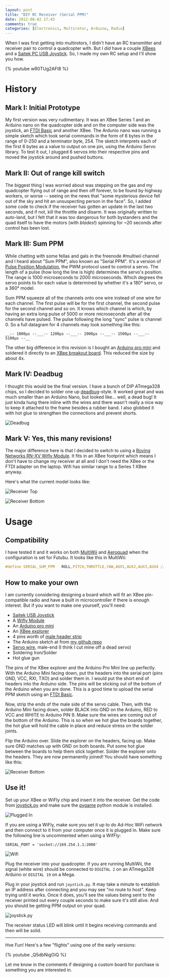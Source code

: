 ```yaml
---
layout: post
title: "DIY RC Receiver (Serial PPM)"
date: 2012-08-02 17:43
comments: true
categories: [Electronics, Multirotor, Arduino, Radio]
---
```


When I was first getting into multirotors, I didn't have an RC transmitter and receiver pair to control a quadcopter with. But I *did* have a couple [XBees](https://www.sparkfun.com/products/8664) and a [Saitek PC USB Joystick](http://www.amazon.com/gp/product/B0000AW9RE/ref=as_li_qf_sp_asin_il_tl?ie=UTF8&camp=1789&creative=9325&creativeASIN=B0000AW9RE&linkCode=as2&tag=appdelinc-20). So, I made my own RC setup and I'll show you how.

{% youtube wR0TUg2AFl8 %}

# History


## Mark I: Initial Prototype

My first version was very rudimentary. It was an XBee Series 1 and an Arduino nano on the quadcopter side and on the computer side was the joystick, an [FTDI Basic](https://www.sparkfun.com/products/9716) and another XBee. The Ardunio nano was running a simple sketch which took serial commands in the form of 6 bytes in the range of 0-250 and a terminator byte, 254. The sketch interprets each of the first 6 bytes as a value to output on one pin, using the Arduino Servo library. To test it out, I plugged 6 servos into their respective pins and moved the joystick around and pushed buttons.


## Mark II: Out of range kill switch

The biggest thing I was worried about was stepping on the gas and my quadcopter flying out of range and then off forever, to be found by highway workers, or worse -- seeing on the news that "some mysterious device fell out of the sky and hit an unsuspecting person in the face". So, I added some code to check if the receiver has gotten an update in the last two seconds, and if not, kill the throttle and disarm. It was originally written to auto-land, but I felt that it was too dangerous for both bystanders and the quad itself to have the motors (with *blades*!) spinning for ~20 seconds after control has been lost.


## Mark III: Sum PPM

While chatting with some fellas and gals in the freenode #multiwii channel and I heard about "Sum PPM", also known as "Serial PPM". It's a version of [Pulse Position Modulation](http://en.wikipedia.org/wiki/Pulse-position_modulation), the PWM protocol used to control a servo. The length of a pulse (how long the line is high) determines the servo's position. The range is 1000 microseconds to 2000 microseconds. Which degrees the servo points to for each value is determined by whether it's a 180° servo, or a 360° model.

Sum PPM squeeze all of the channels onto one wire instead of one wire for each channel. The first pulse will be for the first channel, the second pulse for the second channel and so on. It knows which channel is which, by having an extra long pulse of 5000 or more microseconds after all the channels have pulsed. The pulse following the long "sync" pulse is channel 0. So a full datagram for 4 channels may look something like this:

    __-- 1000µs --___-- 1200µs --___-- 2000µs --___-- 1500µs --___-- 5100µs --__


The other big difference in this revision is I bought an [Arduino pro mini](https://www.sparkfun.com/products/11113) and soldered it directly to an [XBee breakout board](https://www.sparkfun.com/products/9132). This reduced the size by about 4x.


## Mark IV: Deadbug

I thought this would be the final version. I have a bunch of DIP ATmega328 chips, so I decided to solder one up [deadbug](http://en.wikipedia.org/wiki/Point-to-point_construction)-style. It worked great and was much smaller than an Arduino Nano, but looked like... well, a dead bug! It just kinda hung there inline with the wires and there wasn't really a nice way to keep it attached to the frame besides a rubber band. I also globbed it with hot glue to strengthen the connections and prevent shorts.

![Deadbug](https://github.com/mattwilliamson/aimatt.com/raw/gh-pages/images/posts/ppm-receiver/deadbug.jpg)



## Mark V: Yes, this many revisions!

The major difference here is that I decided to switch to using a [Roving Networks RN-XV Wifly Module](https://www.sparkfun.com/products/10822). It fits in an XBee footprint which means I don't have to change my receiver at all and I don't need the XBee or the FTDI adapter on the laptop. Wifi has similar range to a Series 1 XBee anyway.


Here's what the current model looks like:

![Receiver Top](https://github.com/mattwilliamson/aimatt.com/raw/gh-pages/images/posts/ppm-receiver/top.jpg)

![Receiver Bottom](https://github.com/mattwilliamson/aimatt.com/raw/gh-pages/images/posts/ppm-receiver/bottom.jpg)


# Usage


## Compatibility

I have tested it and it works on both [MultiWii](http://www.multiwii.com/) and [Aeroquad](http://aeroquad.com/) when the configuration is set for Futubu. It looks like this in MultiWii:

```c
#define SERIAL_SUM_PPM   ROLL,PITCH,THROTTLE,YAW,AUX1,AUX2,AUX3,AUX4 //For Robe/Hitec/Futaba
```


## How to make your own

I am currently considering designing a board which will fit an XBee pin-compatible radio and have a built in microcontroller if there is enough interest. But if you want to make one yourself, you'll need:

* [Saitek USB Joystick](http://www.amazon.com/gp/product/B0000AW9RE/ref=as_li_qf_sp_asin_il_tl?ie=UTF8&camp=1789&creative=9325&creativeASIN=B0000AW9RE&linkCode=as2&tag=appdelinc-20)
* A [Wifly Module](https://www.sparkfun.com/products/10822)
* An [Arduino pro mini](https://www.sparkfun.com/products/11113)
* An [XBee explorer](https://www.sparkfun.com/products/9132) 
* 4 pins worth of [male header strip](https://www.sparkfun.com/products/116)
* The Arduino sketch at from [my github repo](https://github.com/mattwilliamson/Arduino-RC-Receiver/blob/master/serial_ppm_rx_ino/serial_ppm_rx_ino.ino)
* [Servo wire](https://www.sparkfun.com/products/8738), male-end (I think I cut mine off a dead servo)
* Soldering Iron/Solder
* Hot glue gun


The pins of the XBee explorer and the Arduino Pro Mini line up perfectly. With the Arduino Mini facing down, put the headers into the serial port (pins GND, VCC, RXI, TXO) and solder them in. I would put the short end of headers into the Arduino side. The pins will be sticking out of the bottom of the Arduino when you are done. This is a good time to upload the serial PPM sketch using an [FTDI Basic](https://www.sparkfun.com/products/9716).

Now, strip the ends of the male side of the servo cable. Then, with the Arduino Mini facing down, solder BLACK into GND on the Arduino, RED to VCC and WHITE to Arduino PIN 9. Make sure the wires are coming out of the bottom of the Arduino. This is so when we hot glue the boards together, the hot glue will hold the cable in place and reduce stress on the solder joints.

Flip the Arduino over. Slide the explorer on the headers, facing up. Make sure GND matches up with GND on both boards. Put some hot glue between the boards to help them stick together. Solder the explorer onto the headers. They are now permanently joined! You should have something like this:

![Receiver Bottom](https://github.com/mattwilliamson/aimatt.com/raw/gh-pages/images/posts/ppm-receiver/side.jpg)


## Use it!

Set up your XBee or WiFly chip and insert it into the receiver. Get the code from [joystick.py](https://github.com/mattwilliamson/Arduino-RC-Receiver/blob/master/joystick.py) and make sure the [pygame](http://www.pygame.org/install.html) python module is installed. 

![Plugged In](https://github.com/mattwilliamson/aimatt.com/raw/gh-pages/images/posts/ppm-receiver/pluggedin.jpg)

If you are using a WiFly, make sure you set it up to do Ad-Hoc WiFi network and then connect to it from your computer once it is plugged in. Make sure the following line is uncommented when using a WifFly:

    SERIAL_PORT = 'socket://169.254.1.1:2000'

![Wifi](https://github.com/mattwilliamson/aimatt.com/raw/gh-pages/images/posts/ppm-receiver/wifi.png)

Plug the receiver into your quadcopter. If you are running MultiWii, the signal (white wire) should be connected to `DIGITAL 2` on an ATmega328 Arduino or `DIGITAL 19` on a Mega.

Plug in your joystick and run `joystick.py`. It may take a minute to establish an IP address after connecting and you may see "no route to host". Keep trying until it works. Once it does, you'll see the values being sent to the receiver printed out every couple seconds to make sure it's still alive. And you should be getting PPM output on your quad.

![joystick.py](https://github.com/mattwilliamson/aimatt.com/raw/gh-pages/images/posts/ppm-receiver/console.png)

The receiver status LED will blink until it begins receiving commands and then will be solid.

-----


Hve Fun! Here's a few "flights" using one of the early versions:

{% youtube _Q5dbNigOiQ %}

Let me know in the comments if designing a custom board for purchase is something you are interested in.
